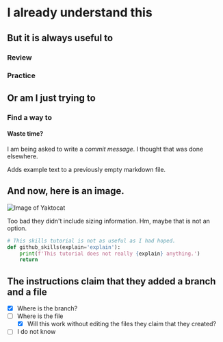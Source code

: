 # I already understand this

## But it is always useful to

### Review

### Practice

## Or am I just trying to

### Find a way to

#### Waste time?

I am being asked to write a *commit message*. I thought that was done elsewhere.

Adds example text to a previously empty markdown file.

## And now, here is an image.

![Image of Yaktocat](https://octodex.github.com/images/yaktocat.png)

Too bad they didn't include sizing information. Hm, maybe that is not an option.

```python
# This skills tutorial is not as useful as I had hoped.
def github_skills(explain='explain'):
    print(f'This tutorial does not really {explain} anything.')
    return
```

## The instructions claim that they added a branch and a file

- [x] Where is the branch?
- [ ] Where is the file
    - [x] Will this work without editing the files they claim that they created?
- [ ] I do not know
